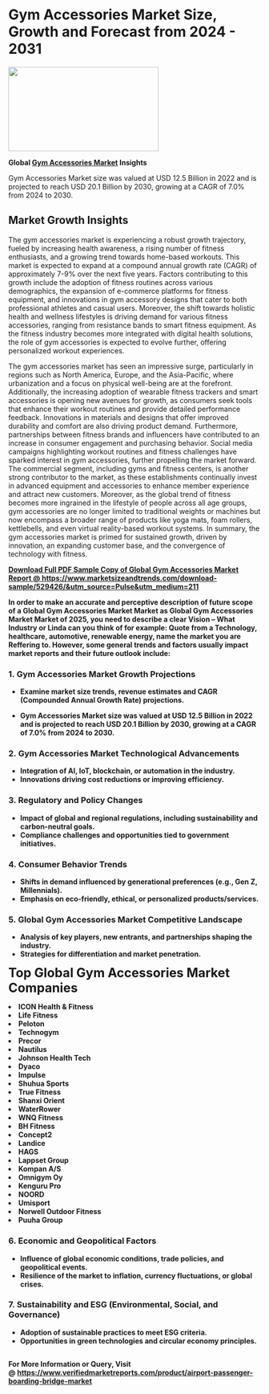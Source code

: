 <H1>Gym Accessories Market Size, Growth and Forecast from 2024 - 2031</H1><img class="aligncenter size-medium wp-image-584254" src="https://thirdeyenews.in/wp-content/uploads/2024/09/Global-Market-Research-300x168.jpeg" alt="" width="300" height="168" /><p><strong>Global&nbsp;<a href="https://www.marketsizeandtrends.com/download-sample/529426/&amp;utm_source=Pulse&amp;utm_medium=211">Gym Accessories Market</a> Insights</strong></p><p>Gym Accessories Market size was valued at USD 12.5 Billion in 2022 and is projected to reach USD 20.1 Billion by 2030, growing at a CAGR of 7.0% from 2024 to 2030.</p><p><h2>Market Growth Insights</h2> <p>The gym accessories market is experiencing a robust growth trajectory, fueled by increasing health awareness, a rising number of fitness enthusiasts, and a growing trend towards home-based workouts. This market is expected to expand at a compound annual growth rate (CAGR) of approximately 7-9% over the next five years. Factors contributing to this growth include the adoption of fitness routines across various demographics, the expansion of e-commerce platforms for fitness equipment, and innovations in gym accessory designs that cater to both professional athletes and casual users. Moreover, the shift towards holistic health and wellness lifestyles is driving demand for various fitness accessories, ranging from resistance bands to smart fitness equipment. As the fitness industry becomes more integrated with digital health solutions, the role of gym accessories is expected to evolve further, offering personalized workout experiences.</p> <p><strong><a href="download-link"></a></strong></p> <p>The gym accessories market has seen an impressive surge, particularly in regions such as North America, Europe, and the Asia-Pacific, where urbanization and a focus on physical well-being are at the forefront. Additionally, the increasing adoption of wearable fitness trackers and smart accessories is opening new avenues for growth, as consumers seek tools that enhance their workout routines and provide detailed performance feedback. Innovations in materials and designs that offer improved durability and comfort are also driving product demand. Furthermore, partnerships between fitness brands and influencers have contributed to an increase in consumer engagement and purchasing behavior. Social media campaigns highlighting workout routines and fitness challenges have sparked interest in gym accessories, further propelling the market forward. The commercial segment, including gyms and fitness centers, is another strong contributor to the market, as these establishments continually invest in advanced equipment and accessories to enhance member experience and attract new customers. Moreover, as the global trend of fitness becomes more ingrained in the lifestyle of people across all age groups, gym accessories are no longer limited to traditional weights or machines but now encompass a broader range of products like yoga mats, foam rollers, kettlebells, and even virtual reality-based workout systems. In summary, the gym accessories market is primed for sustained growth, driven by innovation, an expanding customer base, and the convergence of technology with fitness. <p><strong><a href="get-more-link"></p><p><span class=""><strong>Download Full PDF Sample Copy of Global Gym Accessories Market Report</strong> @ <a href="https://www.marketsizeandtrends.com/download-sample/529426/&amp;utm_source=Pulse&amp;utm_medium=211" target="_blank">https://www.marketsizeandtrends.com/download-sample/529426/&amp;utm_source=Pulse&amp;utm_medium=211</a></span></p><p>In order to make an accurate and perceptive description of future scope of a Global&nbsp;Gym Accessories Market Market as Global&nbsp;Gym Accessories Market Market of 2025, you need to describe a clear Vision &ndash; What Industry or Linda can you think of for example: Quote from a Technology, healthcare, automotive, renewable energy, name the market you are Reffering to. However, some general trends and factors usually impact market reports and their future outlook include:</p><h3>1.&nbsp;<strong>Gym Accessories Market Growth Projections</strong></h3><ul><li>Examine market size trends, revenue estimates and CAGR (Compounded Annual Growth Rate) projections.</li><li><p>Gym Accessories Market size was valued at USD 12.5 Billion in 2022 and is projected to reach USD 20.1 Billion by 2030, growing at a CAGR of 7.0% from 2024 to 2030.</p></li></ul><h3>2.&nbsp;<strong>Gym Accessories Market Technological Advancements</strong></h3><ul><li>Integration of AI, IoT, blockchain, or automation in the industry.</li><li>Innovations driving cost reductions or improving efficiency.</li></ul><h3>3.&nbsp;<strong>Regulatory and Policy Changes</strong></h3><ul><li>Impact of global and regional regulations, including sustainability and carbon-neutral goals.</li><li>Compliance challenges and opportunities tied to government initiatives.</li></ul><h3>4.&nbsp;<strong>Consumer Behavior Trends</strong></h3><ul><li>Shifts in demand influenced by generational preferences (e.g., Gen Z, Millennials).</li><li>Emphasis on eco-friendly, ethical, or personalized products/services.</li></ul><h3>5.&nbsp;<strong>Global Gym Accessories Market Competitive Landscape</strong></h3><ul><li>Analysis of key players, new entrants, and partnerships shaping the industry.</li><li>Strategies for differentiation and market penetration.</li></ul><p data-pm-slice="1 1 []"><span style="color: inherit; font-family: inherit; font-size: 25px;">Top Global Gym Accessories Market Companies</span></p><div class="" data-test-id=""><p><li>ICON Health & Fitness</li><li> Life Fitness</li><li> Peloton</li><li> Technogym</li><li> Precor</li><li> Nautilus</li><li> Johnson Health Tech</li><li> Dyaco</li><li> Impulse</li><li> Shuhua Sports</li><li> True Fitness</li><li> Shanxi Orient</li><li> WaterRower</li><li> WNQ Fitness</li><li> BH Fitness</li><li> Concept2</li><li> Landice</li><li> HAGS</li><li> Lappset Group</li><li> Kompan A/S</li><li> Omnigym Oy</li><li> Kenguru Pro</li><li> NOORD</li><li> Umisport</li><li> Norwell Outdoor Fitness</li><li> Puuha Group</li></p></div><h3>6.&nbsp;<strong>Economic and Geopolitical Factors</strong></h3><ul><li>Influence of global economic conditions, trade policies, and geopolitical events.</li><li>Resilience of the market to inflation, currency fluctuations, or global crises.</li></ul><h3>7.&nbsp;<strong>Sustainability and ESG (Environmental, Social, and Governance)</strong></h3><ul><li>Adoption of sustainable practices to meet ESG criteria.</li><li>Opportunities in green technologies and circular economy principles.</li></ul><h2><strong style="font-size: 14px;">For More Information or Query, Visit @&nbsp;</strong><a style="background-color: #ffffff; font-size: 14px;" href="https://www.marketsizeandtrends.com/report/gym-accessories-market/" target="_blank">https://www.verifiedmarketreports.com/product/airport-passenger-boarding-bridge-market</a></h2>
